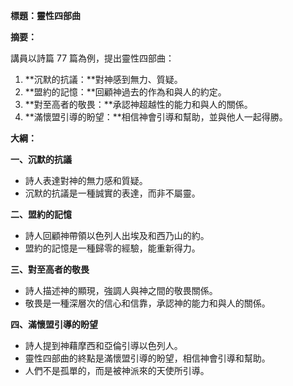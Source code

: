 **標題：靈性四部曲**

**摘要：**

講員以詩篇 77 篇為例，提出靈性四部曲：

1. **沉默的抗議：**對神感到無力、質疑。
2. **盟約的記憶：**回顧神過去的作為和與人的約定。
3. **對至高者的敬畏：**承認神超越性的能力和與人的關係。
4. **滿懷盟引導的盼望：**相信神會引導和幫助，並與他人一起得勝。

**大綱：**

**一、沉默的抗議**
* 詩人表達對神的無力感和質疑。
* 沉默的抗議是一種誠實的表達，而非不屬靈。

**二、盟約的記憶**
* 詩人回顧神帶領以色列人出埃及和西乃山的約。
* 盟約的記憶是一種歸零的經驗，能重新得力。

**三、對至高者的敬畏**
* 詩人描述神的顯現，強調人與神之間的敬畏關係。
* 敬畏是一種深層次的信心和信靠，承認神的能力和與人的關係。

**四、滿懷盟引導的盼望**
* 詩人提到神藉摩西和亞倫引導以色列人。
* 靈性四部曲的終點是滿懷盟引導的盼望，相信神會引導和幫助。
* 人們不是孤單的，而是被神派來的天使所引導。